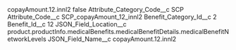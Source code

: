 <?xml version="1.0" encoding="UTF-8"?>
<CustomMetadata xmlns="http://soap.sforce.com/2006/04/metadata" xmlns:xsi="http://www.w3.org/2001/XMLSchema-instance" xmlns:xsd="http://www.w3.org/2001/XMLSchema">
    <label>copayAmount.12.innl2</label>
    <protected>false</protected>
    <values>
        <field>Attribute_Category_Code__c</field>
        <value xsi:type="xsd:string">SCP</value>
    </values>
    <values>
        <field>Attribute_Code__c</field>
        <value xsi:type="xsd:string">SCP_copayAmount_12_innl2</value>
    </values>
    <values>
        <field>Benefit_Category_Id__c</field>
        <value xsi:type="xsd:string">2</value>
    </values>
    <values>
        <field>Benefit_Id__c</field>
        <value xsi:type="xsd:string">12</value>
    </values>
    <values>
        <field>JSON_Field_Location__c</field>
        <value xsi:type="xsd:string">product.productInfo.medicalBenefits.medicalBenefitDetails.medicalBenefitNetworkLevels</value>
    </values>
    <values>
        <field>JSON_Field_Name__c</field>
        <value xsi:type="xsd:string">copayAmount.12.innl2</value>
    </values>
</CustomMetadata>

